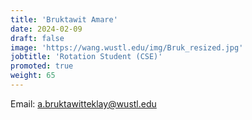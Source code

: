 ```yaml
---
title: 'Bruktawit Amare'
date: 2024-02-09
draft: false
image: 'https://wang.wustl.edu/img/Bruk_resized.jpg'
jobtitle: 'Rotation Student (CSE)'
promoted: true
weight: 65
---
```

Email: a.bruktawitteklay@wustl.edu